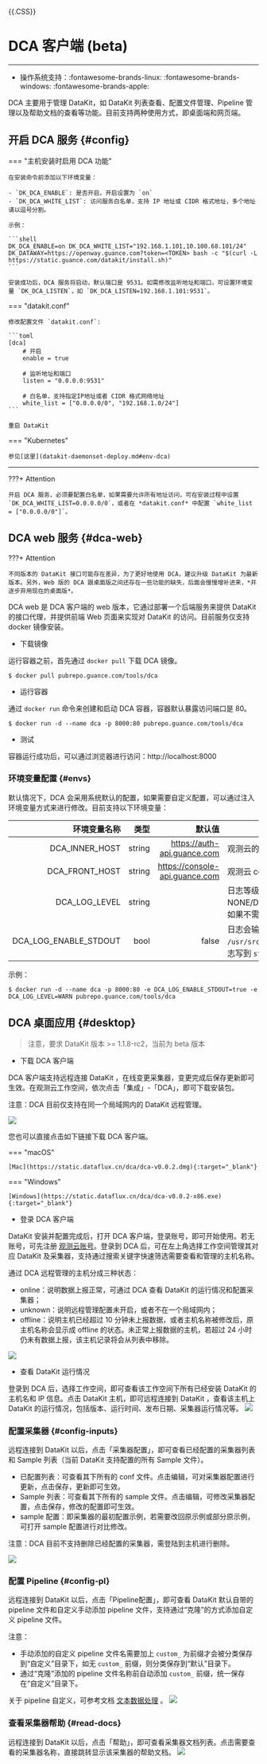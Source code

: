 {{.CSS}}
# DCA 客户端 (beta)
---

- 操作系统支持：:fontawesome-brands-linux: :fontawesome-brands-windows: :fontawesome-brands-apple:

DCA 主要用于管理 DataKit，如 DataKit 列表查看、配置文件管理、Pipeline 管理以及帮助文档的查看等功能。目前支持两种使用方式，即桌面端和网页端。



## 开启 DCA 服务 {#config}

=== "主机安装时启用 DCA 功能"

    在安装命令前添加以下环境变量：
    
    - `DK_DCA_ENABLE`: 是否开启，开启设置为 `on`
    - `DK_DCA_WHITE_LIST`: 访问服务白名单，支持 IP 地址或 CIDR 格式地址，多个地址请以逗号分割。
    
    示例：
    
    ```shell
    DK_DCA_ENABLE=on DK_DCA_WHITE_LIST="192.168.1.101,10.100.68.101/24" DK_DATAWAY=https://openway.guance.com?token=<TOKEN> bash -c "$(curl -L https://static.guance.com/datakit/install.sh)"
    ```
    
    安装成功后，DCA 服务将启动，默认端口是 9531。如需修改监听地址和端口，可设置环境变量 `DK_DCA_LISTEN`，如 `DK_DCA_LISTEN=192.168.1.101:9531`。

=== "datakit.conf"

    修改配置文件 `datakit.conf`:
    
    ```toml
    [dca]
        # 开启
        enable = true

        # 监听地址和端口
        listen = "0.0.0.0:9531"

        # 白名单，支持指定IP地址或者 CIDR 格式网络地址
        white_list = ["0.0.0.0/0", "192.168.1.0/24"]
    ```

    重启 DataKit

=== "Kubernetes"

    参见[这里](datakit-daemonset-deploy.md#env-dca)

---

???+ Attention

    开启 DCA 服务，必须要配置白名单，如果需要允许所有地址访问，可在安装过程中设置 `DK_DCA_WHITE_LIST=0.0.0.0/0`，或者在 *datakit.conf* 中配置 `white_list = ["0.0.0.0/0"]`。

## DCA web 服务 {#dca-web}

???+ Attention

    不同版本的 DataKit 接口可能存在差异，为了更好地使用 DCA，建议升级 DataKit 为最新版本。另外，Web 版的 DCA 跟桌面版之间还存在一些功能的缺失，后面会慢慢增补进来，*并逐步弃用现在的桌面版*。

DCA web 是 DCA 客户端的 web 版本，它通过部署一个后端服务来提供 DataKit 的接口代理，并提供前端 Web 页面来实现对 DataKit 的访问。目前服务仅支持 docker 镜像安装。

- 下载镜像

运行容器之前，首先通过 `docker pull` 下载 DCA 镜像。

```shell
$ docker pull pubrepo.guance.com/tools/dca
```

- 运行容器

通过 `docker run` 命令来创建和启动 DCA 容器，容器默认暴露访问端口是 80。

```shell
$ docker run -d --name dca -p 8000:80 pubrepo.guance.com/tools/dca
```

- 测试

容器运行成功后，可以通过浏览器进行访问：http://localhost:8000

### 环境变量配置 {#envs}

默认情况下，DCA 会采用系统默认的配置，如果需要自定义配置，可以通过注入环境变量方式来进行修改。目前支持以下环境变量：

| 环境变量名称          | 类型   | 默认值                         | 说明                                                                                            |
| ---------:            | ----:  | ---:                           | ------                                                                                          |
| DCA_INNER_HOST        | string | https://auth-api.guance.com    | 观测云的 auth API 地址                                                                          |
| DCA_FRONT_HOST        | string | https://console-api.guance.com | 观测云 console API 地址                                                                         |
| DCA_LOG_LEVEL         | string |                                | 日志等级，取值为 NONE/DEBUG/INFO/WARN/ERROR，如果不需要记录日志，可设置为 NONE                  |
| DCA_LOG_ENABLE_STDOUT | bool   | false                          | 日志会输出至文件中，位于 `/usr/src/dca/logs` 下。如果需要将日志写到 `stdout`，可以设置为 `true` |

示例：

```shell
$ docker run -d --name dca -p 8000:80 -e DCA_LOG_ENABLE_STDOUT=true -e DCA_LOG_LEVEL=WARN pubrepo.guance.com/tools/dca
```

## DCA 桌面应用 {#desktop}

> 注意，要求 DataKit 版本 >= 1.1.8-rc2，当前为 beta 版本

- 下载 DCA 客户端

DCA 客户端支持远程连接 DataKit ，在线变更采集器，变更完成后保存更新即可生效。在观测云工作空间，依次点击「集成」-「DCA」，即可下载安装包。

注意：DCA 目前仅支持在同一个局域网内的 DataKit 远程管理。

![](imgs/dca_1.png)

您也可以直接点击如下链接下载 DCA 客户端。

=== "macOS"

    [Mac](https://static.dataflux.cn/dca/dca-v0.0.2.dmg){:target="_blank"}

=== "Windows"

    [Windows](https://static.dataflux.cn/dca/dca-v0.0.2-x86.exe){:target="_blank"}

- 登录 DCA 客户端

DataKit 安装并配置完成后，打开 DCA 客户端，登录账号，即可开始使用。若无账号，可先注册 [观测云账号](https://auth.guance.com/register?channel=帮助文档)。登录到 DCA 后，可在左上角选择工作空间管理其对应 DataKit 及采集器，支持通过搜索关键字快速筛选需要查看和管理的主机名称。

通过 DCA 远程管理的主机分成三种状态：

- online：说明数据上报正常，可通过 DCA 查看 DataKit 的运行情况和配置采集器；
- unknown：说明远程管理配置未开启，或者不在一个局域网内；
- offline：说明主机已经超过 10 分钟未上报数据，或者主机名称被修改后，原主机名称会显示成 offline 的状态。未正常上报数据的主机，若超过 24 小时仍未有数据上报，该主机记录将会从列表中移除。

![](imgs/dca_2.png)

- 查看 DataKit 运行情况

登录到 DCA 后，选择工作空间，即可查看该工作空间下所有已经安装 DataKit 的主机名和 IP 信息。点击 DataKit 主机，即可远程连接到 DataKit ，查看该主机上 DataKit 的运行情况，包括版本、运行时间、发布日期、采集器运行情况等。
![](imgs/dca_3.png)

### 配置采集器 {#config-inputs}

远程连接到 DataKit 以后，点击「采集器配置」，即可查看已经配置的采集器列表和 Sample 列表（当前 DataKit 支持配置的所有 Sample 文件）。

- 已配置列表：可查看其下所有的 conf 文件。点击编辑，可对采集器配置进行更新，点击保存，更新即可生效。
- Sample 列表：可查看其下所有的 sample 文件。点击编辑，可修改采集器配置，点击保存，修改的配置即可生效。
- sample 配置：即采集器的最初配置示例，若需要改回原示例或部分原示例，可打开 sample 配置进行对比修改。

注意：DCA 目前不支持删除已经配置的采集器，需登陆到主机进行删除。

![](imgs/dca_4.png)

### 配置 Pipeline {#config-pl}

远程连接到 DataKit 以后，点击「Pipeline配置」，即可查看 DataKit 默认自带的 pipeline 文件和自定义手动添加 pipeline 文件，支持通过“克隆”的方式添加自定义 pipeline 文件。

注意：

- 手动添加的自定义 pipeline 文件名需要加上 `custom_` 为前缀才会被分类保存到“自定义”目录下，如无 `custom_` 前缀，则分类保存到“默认”目录下。
- 通过“克隆”添加的 pipeline 文件名称前自动添加 `custom_` 前缀，统一保存在“自定义”目录下。

关于 pipeline 自定义，可参考文档 [文本数据处理](pipeline.md) 。
![](imgs/dca_5.png)

### 查看采集器帮助 {#read-docs}

远程连接到 DataKit 以后，点击「帮助」，即可查看采集器文档列表。点击需要查看的采集器名称，直接跳转显示该采集器的帮助文档。 
![](imgs/dca_6.png)
